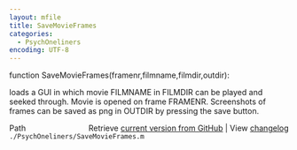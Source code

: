 ```yaml
---
layout: mfile
title: SaveMovieFrames
categories:
  - PsychOneliners
encoding: UTF-8
---
```


function SaveMovieFrames(framenr,filmname,filmdir,outdir):

loads a GUI in which movie FILMNAME in FILMDIR can be played and seeked
through. Movie is opened on frame FRAMENR. Screenshots of frames can be
saved as png in OUTDIR by pressing the save button.


<div class="code_header" style="text-align:right;">
  <span style="float:left;">Path&nbsp;&nbsp;</span> <span class="counter">Retrieve <a href=
  "https://raw.github.com/Psychtoolbox-3/Psychtoolbox-3/beta/./PsychOneliners/SaveMovieFrames.m">current version from GitHub</a> | View <a href=
  "https://github.com/Psychtoolbox-3/Psychtoolbox-3/commits/beta/./PsychOneliners/SaveMovieFrames.m">changelog</a></span>
</div>
<div class="code">
  <code>./PsychOneliners/SaveMovieFrames.m</code>
</div>
